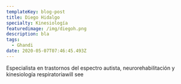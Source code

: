 ```yaml
---
templateKey: blog-post
title: Diego Hidalgo
specialty: Kinesiología
featuredimage: /img/diegoh.png
description: bla
tags:
  - Ghandi
date: 2020-05-07T07:46:45.493Z
---
```

Especialista en trastornos del espectro autista, neurorehabilitación y kinesiología respiratoriawill see